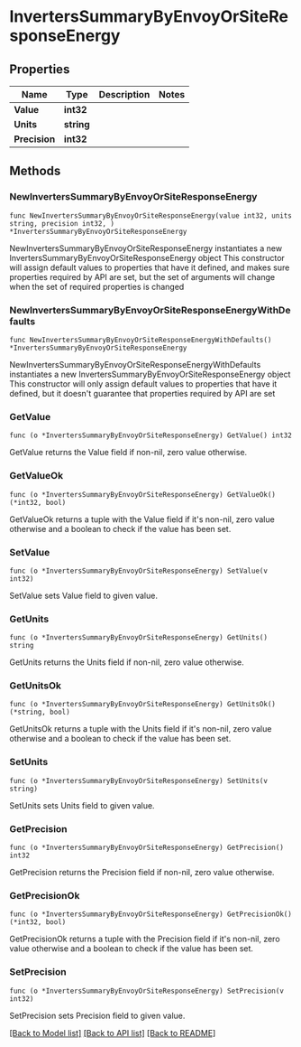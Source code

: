 # InvertersSummaryByEnvoyOrSiteResponseEnergy

## Properties

Name | Type | Description | Notes
------------ | ------------- | ------------- | -------------
**Value** | **int32** |  | 
**Units** | **string** |  | 
**Precision** | **int32** |  | 

## Methods

### NewInvertersSummaryByEnvoyOrSiteResponseEnergy

`func NewInvertersSummaryByEnvoyOrSiteResponseEnergy(value int32, units string, precision int32, ) *InvertersSummaryByEnvoyOrSiteResponseEnergy`

NewInvertersSummaryByEnvoyOrSiteResponseEnergy instantiates a new InvertersSummaryByEnvoyOrSiteResponseEnergy object
This constructor will assign default values to properties that have it defined,
and makes sure properties required by API are set, but the set of arguments
will change when the set of required properties is changed

### NewInvertersSummaryByEnvoyOrSiteResponseEnergyWithDefaults

`func NewInvertersSummaryByEnvoyOrSiteResponseEnergyWithDefaults() *InvertersSummaryByEnvoyOrSiteResponseEnergy`

NewInvertersSummaryByEnvoyOrSiteResponseEnergyWithDefaults instantiates a new InvertersSummaryByEnvoyOrSiteResponseEnergy object
This constructor will only assign default values to properties that have it defined,
but it doesn't guarantee that properties required by API are set

### GetValue

`func (o *InvertersSummaryByEnvoyOrSiteResponseEnergy) GetValue() int32`

GetValue returns the Value field if non-nil, zero value otherwise.

### GetValueOk

`func (o *InvertersSummaryByEnvoyOrSiteResponseEnergy) GetValueOk() (*int32, bool)`

GetValueOk returns a tuple with the Value field if it's non-nil, zero value otherwise
and a boolean to check if the value has been set.

### SetValue

`func (o *InvertersSummaryByEnvoyOrSiteResponseEnergy) SetValue(v int32)`

SetValue sets Value field to given value.


### GetUnits

`func (o *InvertersSummaryByEnvoyOrSiteResponseEnergy) GetUnits() string`

GetUnits returns the Units field if non-nil, zero value otherwise.

### GetUnitsOk

`func (o *InvertersSummaryByEnvoyOrSiteResponseEnergy) GetUnitsOk() (*string, bool)`

GetUnitsOk returns a tuple with the Units field if it's non-nil, zero value otherwise
and a boolean to check if the value has been set.

### SetUnits

`func (o *InvertersSummaryByEnvoyOrSiteResponseEnergy) SetUnits(v string)`

SetUnits sets Units field to given value.


### GetPrecision

`func (o *InvertersSummaryByEnvoyOrSiteResponseEnergy) GetPrecision() int32`

GetPrecision returns the Precision field if non-nil, zero value otherwise.

### GetPrecisionOk

`func (o *InvertersSummaryByEnvoyOrSiteResponseEnergy) GetPrecisionOk() (*int32, bool)`

GetPrecisionOk returns a tuple with the Precision field if it's non-nil, zero value otherwise
and a boolean to check if the value has been set.

### SetPrecision

`func (o *InvertersSummaryByEnvoyOrSiteResponseEnergy) SetPrecision(v int32)`

SetPrecision sets Precision field to given value.



[[Back to Model list]](../README.md#documentation-for-models) [[Back to API list]](../README.md#documentation-for-api-endpoints) [[Back to README]](../README.md)


